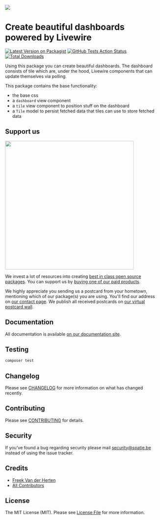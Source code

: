
[<img src="https://github-ads.s3.eu-central-1.amazonaws.com/support-ukraine.svg?t=1" />](https://supportukrainenow.org)

# Create beautiful dashboards powered by Livewire

[![Latest Version on Packagist](https://img.shields.io/packagist/v/spatie/laravel-dashboard.svg?style=flat-square)](https://packagist.org/packages/spatie/laravel-dashboard)
[![GitHub Tests Action Status](https://img.shields.io/github/actions/workflow/status/spatie/laravel-dashboard/run-tests.yml?branch=main&label=tests)](https://github.com/spatie/laravel-dashboard/actions?query=workflow%3Arun-tests+branch%3Amaster)
[![Total Downloads](https://img.shields.io/packagist/dt/spatie/laravel-dashboard.svg?style=flat-square)](https://packagist.org/packages/spatie/laravel-dashboard)

Using this package you can create beautiful dashboards. The dashboard consists of tile which are, under the hood, Livewire components that can update themselves via polling. 

This package contains the base functionality:

- the base css
- a `dashboard` view component
- a `tile` view component to position stuff on the dashboard
- a `Tile` model to persist fetched data that tiles can use to store fetched data

## Support us

[<img src="https://github-ads.s3.eu-central-1.amazonaws.com/laravel-dashboard.jpg?t=1" width="419px" />](https://spatie.be/github-ad-click/laravel-dashboard)

We invest a lot of resources into creating [best in class open source packages](https://spatie.be/open-source). You can support us by [buying one of our paid products](https://spatie.be/open-source/support-us).

We highly appreciate you sending us a postcard from your hometown, mentioning which of our package(s) you are using. You'll find our address on [our contact page](https://spatie.be/about-us). We publish all received postcards on [our virtual postcard wall](https://spatie.be/open-source/postcards).

## Documentation

All documentation is available [on our documentation site](https://spatie.be/docs/laravel-dashboard).

## Testing

``` bash
composer test
```

## Changelog

Please see [CHANGELOG](CHANGELOG.md) for more information on what has changed recently.

## Contributing

Please see [CONTRIBUTING](https://github.com/spatie/.github/blob/main/CONTRIBUTING.md) for details.

## Security

If you've found a bug regarding security please mail [security@spatie.be](mailto:security@spatie.be) instead of using the issue tracker.

## Credits

- [Freek Van der Herten](https://github.com/freekmurze)
- [All Contributors](../../contributors)

## License

The MIT License (MIT). Please see [License File](LICENSE.md) for more information.
